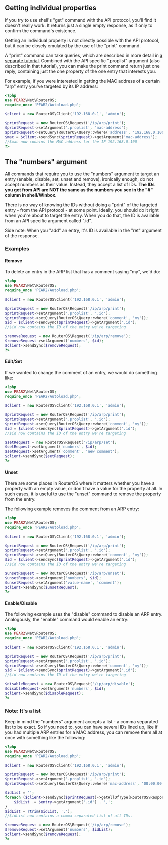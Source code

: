 ## Getting individual properties
If you try to use shell's "get" command with the API protocol, you'll find it doesn't really work. It returns just a single empty response, as if only to confirm the command's existence.

Getting an individual property is not directly possible with the API protocol, but it can be closely emulated by the use of the "print" command.

A "print" command can take queries, which are described in more detail in [a separate tutorial](Using-queries). Combined with the API specific ".proplist" argument (also described in that tutorial), you can make the print command return just one reply, containing just the one property of the one entry that interests you.

For example, if you were interested in getting the MAC address of a certain "arp" entry you've targeted by its IP address:

```php
<?php
use PEAR2\Net\RouterOS;
require_once 'PEAR2/Autoload.php';
 
$client = new RouterOS\Client('192.168.0.1', 'admin');

$printRequest = new RouterOS\Request('/ip/arp/print');
$printRequest->setArgument('.proplist', 'mac-address');
$printRequest->setQuery(RouterOS\Query::where('address', '192.168.0.100'));
$mac = $client->sendSync($printRequest)->getArgument('mac-address');
//$mac now conains the MAC address for the IP 192.168.0.100
?>
```

## The "numbers" argument
All commands that require you to use the "numbers" argument to target an entry (enable, disable, set, unset and remove), ironically enough, do not accept numbers as their value. Instead, they accept a list of IDs.  __The IDs you get from API are NOT the same as the numbers you see in the "#" column in shell/Winbox.__

There is no way of knowing the IDs without doing a "print" of the targeted entry - from the API protocol - at some point. Ideally, you should do it right when you're about to target the entry. When you do that, the ID is available from an API specific argument called ".id".

Side note: When you "add" an entry, it's ID is available in the "ret" argument of the response.

### Examples
#### Remove
To delete an entry in the ARP list that has a comment saying "my", we'd do:

```php
<?php
use PEAR2\Net\RouterOS;
require_once 'PEAR2/Autoload.php';
 
$client = new RouterOS\Client('192.168.0.1', 'admin');

$printRequest = new RouterOS\Request('/ip/arp/print');
$printRequest->setArgument('.proplist', '.id');
$printRequest->setQuery(RouterOS\Query::where('comment', 'my'));
$id = $client->sendSync($printRequest)->getArgument('.id');
//$id now contains the ID of the entry we're targeting

$removeRequest = new RouterOS\Request('/ip/arp/remove');
$removeRequest->setArgument('numbers', $id);
$client->sendSync($removeRequest);
?>
```

#### Edit/Set
If we wanted to change the comment of an entry, we would do something like:

```php
<?php
use PEAR2\Net\RouterOS;
require_once 'PEAR2/Autoload.php';
 
$client = new RouterOS\Client('192.168.0.1', 'admin');

$printRequest = new RouterOS\Request('/ip/arp/print');
$printRequest->setArgument('.proplist', '.id');
$printRequest->setQuery(RouterOS\Query::where('comment', 'my'));
$id = $client->sendSync($printRequest)->getArgument('.id');
//$id now contains the ID of the entry we're targeting

$setRequest = new RouterOS\Request('/ip/arp/set');
$setRequest->setArgument('numbers', $id);
$setRequest->setArgument('comment', 'new comment');
$client->sendSync($setRequest);
?>
```

#### Unset
There are some places in RouterOS where it matters whether you have a property with an empty value, or don't have a value for the property at all. In such cases, it is useful to use the "unset" command to remove the property from the entry.

The following example removes the comment from an ARP entry:

```php
<?php
use PEAR2\Net\RouterOS;
require_once 'PEAR2/Autoload.php';
 
$client = new RouterOS\Client('192.168.0.1', 'admin');

$printRequest = new RouterOS\Request('/ip/arp/print');
$printRequest->setArgument('.proplist', '.id');
$printRequest->setQuery(RouterOS\Query::where('comment', 'my'));
$id = $client->sendSync($printRequest)->getArgument('.id');
//$id now contains the ID of the entry we're targeting

$unsetRequest = new RouterOS\Request('/ip/arp/unset');
$unsetRequest->setArgument('numbers', $id);
$unsetRequest->setArgument('value-name', 'comment');
$client->sendSync($unsetRequest);
?>
```

#### Enable/Disable
The following example uses the "disable" command to disable an ARP entry. Analogously, the "enable" command would enable an entry:

```php
<?php
use PEAR2\Net\RouterOS;
require_once 'PEAR2/Autoload.php';
 
$client = new RouterOS\Client('192.168.0.1', 'admin');

$printRequest = new RouterOS\Request('/ip/arp/print');
$printRequest->setArgument('.proplist', '.id');
$printRequest->setQuery(RouterOS\Query::where('comment', 'my'));
$id = $client->sendSync($printRequest)->getArgument('.id');
//$id now contains the ID of the entry we're targeting

$disableRequest = new RouterOS\Request('/ip/arp/disable');
$disableRequest->setArgument('numbers', $id);
$client->sendSync($disableRequest);
?>
```

### Note: It's a list
Keep in mind the "numbers" argument accepts a list - a comma separated list to be exact. So if you need to, you can have several IDs lined up, like if you had multiple ARP entries for a MAC address, you can remove them all at once with something like the following:

```php
<?php
use PEAR2\Net\RouterOS;
require_once 'PEAR2/Autoload.php';
 
$client = new RouterOS\Client('192.168.0.1', 'admin');

$printRequest = new RouterOS\Request('/ip/arp/print');
$printRequest->setArgument('.proplist', '.id');
$printRequest->setQuery(RouterOS\Query::where('mac-address', '00:00:00:00:00:01'));

$idList = '';
foreach ($client->sendSync($printRequest)->getAllOfType(RouterOS\Response::TYPE_DATA) as $entry) {
    $idList .= $entry->getArgument('.id') . ',';
}
$idList = rtrim($idList, ',');
//$idList now contains a comma separated list of all IDs.

$removeRequest = new RouterOS\Request('/ip/arp/remove');
$removeRequest->setArgument('numbers', $idList);
$client->sendSync($removeRequest);
?>
```
